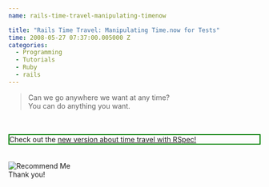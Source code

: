 ```yaml
---
name: rails-time-travel-manipulating-timenow

title: "Rails Time Travel: Manipulating Time.now for Tests"
time: 2008-05-27 07:37:00.005000 Z
categories:
  - Programming
  - Tutorials
  - Ruby
  - rails
---
```


<blockquote>Can we go anywhere we want at any time?<br />You can do anything you want.<br /></blockquote><br /><br /><div style="border: 2px solid green">Check out the <a href="http://blog.springenwerk.com/2008/10/rails-time-travel-revisited.html">new version about time travel with RSpec!</a><br /></div><br /><br /><img alt="Recommend Me" src="http://workingwithrails.com/images/tools/compact-small-button.jpg" /></a><br/>Thank you!
